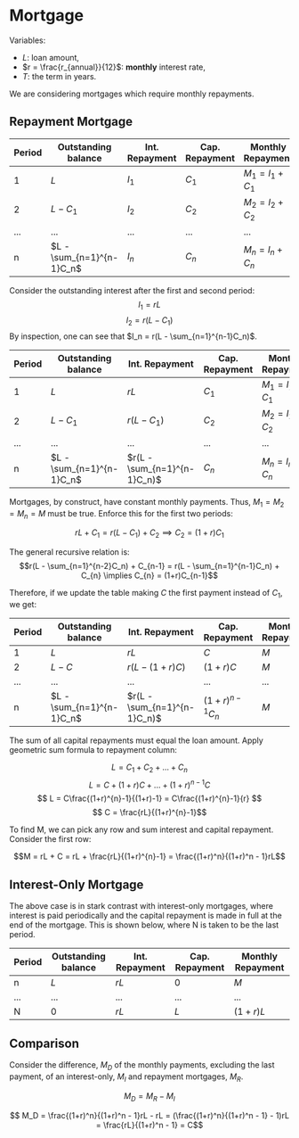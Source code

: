 # Mortgage
Variables:
- $L$: loan amount,
- $r = \frac{r_{annual}}{12}$: **monthly** interest rate,
- $T$: the term in years.

We are considering mortgages which require monthly repayments. 

## Repayment Mortgage

| Period | Outstanding balance       | Int. Repayment | Cap. Repayment | Monthly Repayment |
|--------|---------------------------|----------------|----------------|-------------------|
| 1      | $L$                       | $I_1$          | $C_1$          | $M_1=I_1+C_1$     | 
| 2      | $L - C_1$                 | $I_2$          | $C_2$          | $M_2=I_2+C_2$     |
| ...    | ...                       | ...            | ...            | ...               |
| n      | $L - \sum_{n=1}^{n-1}C_n$ | $I_n$          | $C_n$          | $M_n=I_n+C_n$     |

Consider the outstanding interest after the first and second period:
$$I_1 = rL$$ 
$$I_2 = r(L - C_1)$$
By inspection, one can see that $I_n = r(L - \sum_{n=1}^{n-1}C_n)$.

| Period | Outstanding balance       | Int. Repayment               | Cap. Repayment | Monthly Repayment |
|--------|---------------------------|------------------------------|----------------|-------------------|
| 1      | $L$                       | $rL$                         | $C_1$          | $M_1=I_1+C_1$     | 
| 2      | $L - C_1$                 | $r(L - C_1)$                 | $C_2$          | $M_2=I_2+C_2$     |
| ...    | ...                       | ...                          | ...            | ...               |
| n      | $L - \sum_{n=1}^{n-1}C_n$ | $r(L - \sum_{n=1}^{n-1}C_n)$ | $C_n$          | $M_n=I_n+C_n$     |

Mortgages, by construct, have constant monthly payments. Thus, $M_1=M_2=M_n=M$ must be true. Enforce this for the first two periods:


$$rL + C_1 = r(L - C_1) + C_2 \implies C_2 = (1+r)C_1$$

The general recursive relation is:
$$r(L - \sum_{n=1}^{n-2}C_n) + C_{n-1} = r(L - \sum_{n=1}^{n-1}C_n) + C_{n} \implies C_{n} = (1+r)C_{n-1}$$

Therefore, if we update the table making $C$ the first payment instead of $C_1$, we get:

| Period | Outstanding balance       | Int. Repayment               | Cap. Repayment   | Monthly Repayment |
|--------|---------------------------|------------------------------|------------------|-------------------|
| 1      | $L$                       | $rL$                         | $C$              | $M$               | 
| 2      | $L - C$                   | $r(L - (1+r)C)$              | $(1+r)C$         | $M$               |
| ...    | ...                       | ...                          | ...              | ...               |
| n      | $L - \sum_{n=1}^{n-1}C_n$ | $r(L - \sum_{n=1}^{n-1}C_n)$ | $(1+r)^{n-1}C_n$ | $M$               |

The sum of all capital repayments must equal the loan amount. Apply geometric sum formula to repayment column: 

$$ L = C_1+C_2+...+C_n $$
$$ L = C+(1+r)C+...+(1+r)^{n-1}C $$
$$ L = C\frac{(1+r)^{n}-1}{(1+r)-1} = C\frac{(1+r)^{n}-1}{r} $$
$$ C = \frac{rL}{(1+r)^{n}-1}$$

To find M, we can pick any row and sum interest and capital repayment. Consider the first row:

$$M = rL + C = rL + \frac{rL}{(1+r)^{n}-1} = \frac{(1+r)^n}{(1+r)^n - 1}rL$$

## Interest-Only Mortgage
The above case is in stark contrast with interest-only mortgages, where interest is paid periodically and the capital 
repayment is made in full at the end of the mortgage. This is shown below, where N is taken to be the last period.

| Period | Outstanding balance | Int. Repayment | Cap. Repayment | Monthly Repayment |
|--------|---------------------|----------------|----------------|-------------------|
| n      | $L$                 | $rL$           | 0              | $M$               | 
| ...    | ...                 | ...            | ...            | ...               |
| N      | 0                   | $rL$           | $L$            | $(1 + r)L$        |


## Comparison

Consider the difference, $M_D$ of the monthly payments, excluding the last payment, of an interest-only, $M_I$ and repayment mortgages, $M_R$.

$$ M_D = M_R - M_I $$

$$ M_D = \frac{(1+r)^n}{(1+r)^n - 1}rL - rL = (\frac{(1+r)^n}{(1+r)^n - 1} - 1)rL = \frac{rL}{(1+r)^n - 1} = C$$
